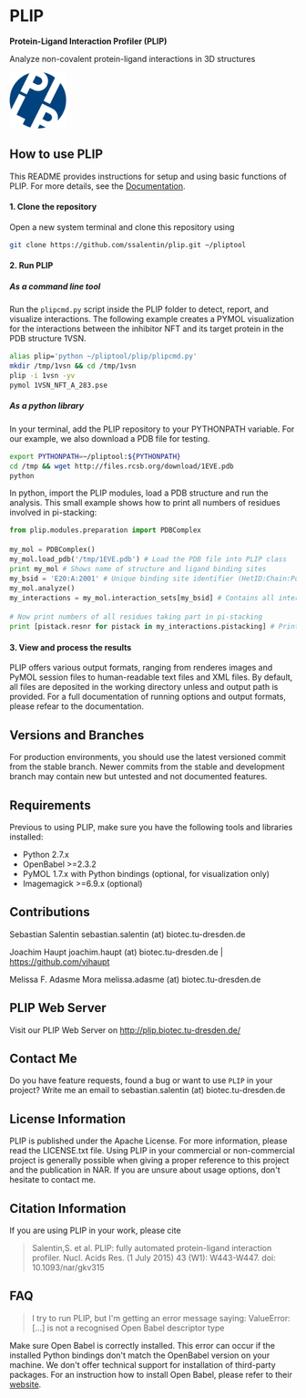 # PLIP

**Protein-Ligand Interaction Profiler (PLIP)**

 Analyze non-covalent protein-ligand interactions in 3D structures

 <img src="pliplogo.png"  alt="PLIP Logo" height="100">

## How to use PLIP

This README provides instructions for setup and using basic functions of PLIP.
For more details, see the [Documentation](DOCUMENTATION.md).

#### 1. Clone the repository

Open a new system terminal and clone this repository using
```bash
git clone https://github.com/ssalentin/plip.git ~/pliptool
```
#### 2. Run PLIP

##### As a command line tool

Run the `plipcmd.py` script inside the PLIP folder to detect, report, and visualize interactions. The following example creates a PYMOL visualization for the interactions
between the inhibitor NFT and its target protein in the PDB structure 1VSN.

```bash
alias plip='python ~/pliptool/plip/plipcmd.py'
mkdir /tmp/1vsn && cd /tmp/1vsn
plip -i 1vsn -yv
pymol 1VSN_NFT_A_283.pse
```

##### As a python library

In your terminal, add the PLIP repository to your PYTHONPATH variable.
For our example, we also download a PDB file for testing.
```bash
export PYTHONPATH=~/pliptool:${PYTHONPATH}
cd /tmp && wget http://files.rcsb.org/download/1EVE.pdb
python
```
In python, import the PLIP modules, load a PDB structure and run the analysis.
This small example shows how to print all numbers of residues involved in pi-stacking:

```python
from plip.modules.preparation import PDBComplex

my_mol = PDBComplex()
my_mol.load_pdb('/tmp/1EVE.pdb') # Load the PDB file into PLIP class
print my_mol # Shows name of structure and ligand binding sites
my_bsid = 'E20:A:2001' # Unique binding site identifier (HetID:Chain:Position)
my_mol.analyze()
my_interactions = my_mol.interaction_sets[my_bsid] # Contains all interaction data

# Now print numbers of all residues taking part in pi-stacking
print [pistack.resnr for pistack in my_interactions.pistacking] # Prints [84, 129]
```

#### 3. View and process the results
PLIP offers various output formats, ranging from renderes images and PyMOL session files to human-readable text files and XML files.
By default, all files are deposited in the working directory unless and output path is provided.
For a full documentation of running options and output formats, please refear to the documentation.

## Versions and Branches
For production environments, you should use the latest versioned commit from the stable branch.
Newer commits from the stable and development branch may contain new but untested and not documented features.

## Requirements
Previous to using PLIP, make sure you have the following tools and libraries installed:
* Python 2.7.x
* OpenBabel >=2.3.2
* PyMOL 1.7.x with Python bindings (optional, for visualization only)
* Imagemagick >=6.9.x (optional)

## Contributions
Sebastian Salentin sebastian.salentin (at) biotec.tu-dresden.de

Joachim Haupt joachim.haupt (at) biotec.tu-dresden.de | https://github.com/vjhaupt

Melissa F. Adasme Mora melissa.adasme (at) biotec.tu-dresden.de

## PLIP Web Server
Visit our PLIP Web Server on http://plip.biotec.tu-dresden.de/

## Contact Me
Do you have feature requests, found a bug or want to use `PLIP` in your project?
Write me an email to sebastian.salentin (at) biotec.tu-dresden.de

## License Information
PLIP is published under the Apache License. For more information, please read the LICENSE.txt file.
Using PLIP in your commercial or non-commercial project is generally possible when giving a proper reference to this project and the publication in NAR.
If you are unsure about usage options, don't hesitate to contact me.

## Citation Information
If you are using PLIP in your work, please cite
> Salentin,S. et al. PLIP: fully automated protein-ligand interaction profiler.
> Nucl. Acids Res. (1 July 2015) 43 (W1): W443-W447. doi: 10.1093/nar/gkv315

## FAQ
> I try to run PLIP, but I'm getting an error message saying:
> ValueError: [...] is not a recognised Open Babel descriptor type

Make sure Open Babel is correctly installed. This error can occur if the installed Python bindings don't match the OpenBabel version on your machine.
We don't offer technical support for installation of third-party packages.
For an instruction how to install Open Babel, please refer to their [website](https://openbabel.org/docs/dev/Installation/install.html).
